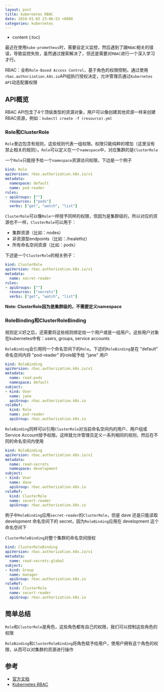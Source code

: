 ```yaml
---
layout: post
title: kubernetes RBAC
date: 2018-01-03 23:06:53 +0800
categories: kubernetes
---
```


* content
{:toc}

最近在使用`kube-prometheus`时，需要自定义监控，然后遇到了跟`RBAC`相关的错误，导致监控失败，虽然通过搜索解决了，但还是需要对`RBAC`进行一个深入学习才行。




RBAC：全称`Role-Based Access Control`，基于角色的权限控制，通过使用`rbac.authorization.k8s.io`API组执行授权决定，允许管理员通过`Kubernetes API`动态配置权限


## API概览

RBAC API包含了4个顶级类型的资源对象，用户可以像创建其他资源一样来创建RBAC资源，例如：`kubectl create -f (resource).yml`

### Role和ClusterRole

`Role`里边包含有规则，这些规则代表一组权限。权限只能纯粹的增加（这里没有禁止相关的规则）。`Role`可以定义在一个`namespace`中，对应集群的是`ClusterRole`

一个`Role`只能授予给一个`namespace`资源访问权限，下边是一个例子

```yml
kind: Role
apiVersion: rbac.authorization.k8s.io/v1
metadata:
  namespace: default
  name: pod-reader
rules:
- apiGroups: [""]
  resources: ["pods"]
  verbs: ["get", "watch", "list"]
```

`ClusterRole`可以像`Role`一样授予同样的权限，但因为是集群级的，所以对应的资源也不一样，`ClusterRole`可以用于：

- 集群资源（比如：nodes）
- 非资源型endpoints（比如：/healethz）
- 所有命名空间资源（比如：pods）

下述是一个`ClusterRole`的相关例子：

```yml
kind: ClusterRole
apiVersion: rbac.authorization.k8s.io/v1
metadata:
  name: secret-reader
rules:
- apiGroups: [""]
  resources: ["secrets"]
  verbs: ["get", "watch", "list"]
```

**Note: ClusterRole因为是集群级的，不需要定义namespace**

### RoleBinding和ClusterRoleBinding

规则定义好之后，还需要将这些规则绑定给一个用户或是一组用户。这些用户对象在kubernetes中有：users, groups, service accounts

`RoleBinding`会引用同一个命名空间下的`Role`。下述的`RoleBinding`是在 "default" 命名空间内将 "pod-reader" 的role赋予给 "jane" 用户

```yml
kind: RoleBinding
apiVersion: rbac.authorization.k8s.io/v1
metadata:
  name: read-pods
  namespace: default
subject:
- kind: User
  name: jane
  apiGroup: rbac.authorization.k8s.io
roleRef:
  kind: Role
  name: pod-reader
  apiGroup: rbac.authorization.k8s.io
```

`RoleBinding`同样可以引用`ClusterRole`对当前命名空间内的用户、用户组或Service Account授予权限。这样就允许管理员定义一系列相同的规则，然后在不同的命名空间内使用

```yml
kind: RoleBinding
apiVersion: rbac.authorization.k8s.io/v1
metadata:
  name: read-secrets
  namespace: development
subject:
- kind: User
  name: dave
  apiGroup: rbac.authorization.k8s.io
roleRef:
  kind: ClusterRole
  name: secert-reader
  apiGroup: rbac.authorization.k8s.io
```

例子中`RoleBinding`应用`secret-reader`的`ClusterRole`，但是 dave 还是只能读取 development 命名空间下的 secret，因为`RoleBinding`应用在 development 这个命名空间下

`ClusterRoleBinding`对整个集群的命名空间授权

```yml
kind: ClusterRoleBinding
apiVersion: rbac.authorization.k8s.io/v1
metadata:
  name: read-secrets-global
subject:
- kind: Group
  name: manager
  apiGroup: rbac.authorization.k8s.io
roleRef:
  kind: ClusterRole
  name: secert-reader
  apiGroup: rbac.authorization.k8s.io
```

## 简单总结

`Role`和`ClusterRole`是角色，这些角色都有自己的权限，我们可以控制这些角色的权限

`RoleBinding`和`ClusterRoleBinding`将角色赋予给用户，使用户拥有这个角色的权限，从而可以对集群的资源进行操作

## 参考

- [官方文档](https://kubernetes.io/docs/admin/authorization/rbac/)
- [Kubernetes RBAC](https://mritd.me/2017/07/17/kubernetes-rbac-chinese-translation/)